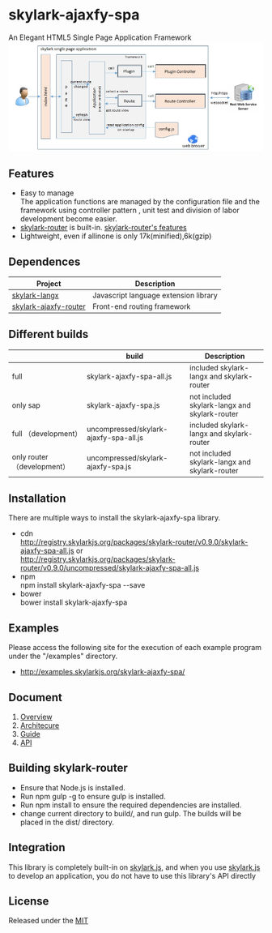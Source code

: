 # skylark-ajaxfy-spa
An Elegant HTML5 Single Page Application Framework  
![アーキテクチャ](https://github.com/skylark-ajaxfy/skylark-ajaxfy-spa/blob/master/docs/architecure.jpg "アーキテクチャ")

## Features

- Easy to manage  
The application functions are managed by the configuration file and the framework using controller pattern , unit test and division of labor development become easier.
- [skylark-router](https://github.com/skylark-ajaxfy/skylark-ajaxfy-router) is built-in. [skylark-router's features](https://github.com/skylark-ajaxfy/skylark-ajaxfy-router/blob/master/README.md#features)
- Lightweight, even if allinone is only 17k(minified),6k(gzip)

## Dependences
| Project | Description |
|---------|-------------|
| [skylark-langx](https://github.com/skylarkjs/skylark-langx)  | Javascript language extension library |
| [skylark-ajaxfy-router](https://github.com/skylark-ajaxfy/skylark-ajaxfy-router)   | Front-end routing framework |

##  Different builds
|  | build | Description |
|---------|--------|-------------|
| full | skylark-ajaxfy-spa-all.js | included skylark-langx and skylark-router |
| only sap | skylark-ajaxfy-spa.js | not included skylark-langx and skylark-router|
| full （development） | uncompressed/skylark-ajaxfy-spa-all.js | included skylark-langx and skylark-router  |
| only router （development）| uncompressed/skylark-ajaxfy-spa.js | not included skylark-langx and skylark-router|

## Installation
There are multiple ways to install the skylark-ajaxfy-spa library. 
- cdn  
http://registry.skylarkjs.org/packages/skylark-router/v0.9.0/skylark-ajaxfy-spa-all.js    or  
http://registry.skylarkjs.org/packages/skylark-router/v0.9.0/uncompressed/skylark-ajaxfy-spa-all.js 
- npm  
npm install skylark-ajaxfy-spa --save
- bower  
bower install skylark-ajaxfy-spa

## Examples
Please access the following site for the execution of each example program under the "/examples" directory.

- http://examples.skylarkjs.org/skylark-ajaxfy-spa/

## Document

1. [Overview](https://github.com/skylarkjs/skylark-ajaxfy-spa/blob/master/docs/Overview.md)
1. [Architecure](https://github.com/skylarkjs/skylark-ajaxfy-spa/blob/master/docs/Architecure.md)
1. [Guide](https://github.com/skylarkjs/skylark-ajaxfy-spa/blob/master/docs/Guide.md)
1. [API](https://github.com/skylarkjs/skylark-ajaxfy-spa/blob/master/docs/API.md)

## Building skylark-router

- Ensure that Node.js is installed.
- Run npm gulp -g to ensure gulp is installed.
- Run npm install to ensure the required dependencies are installed.
- change current directory to build/, and run gulp. The builds will be placed in the dist/ directory.

## Integration
This library is completely built-in on [skylark.js](https://github.com/skylarkjs/skylark), and when you use  [skylark.js](https://github.com/skylarkjs/skylark) to develop an application, you do not have to use this library's API directly

## License

Released under the [MIT](http://opensource.org/licenses/MIT)
